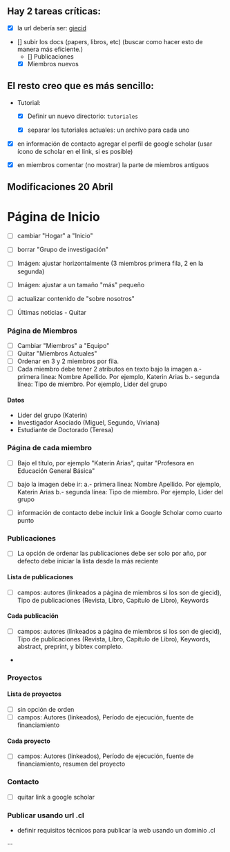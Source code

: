 ## Hay 2 tareas críticas:

- [x] la url debería ser: [giecid](giecid.github.io)
- [] subir los docs (papers, libros, etc) (buscar como hacer esto de manera más eficiente.)
  - [] Publicaciones
  - [x] Miembros nuevos

## El resto creo que es más sencillo:

- Tutorial:
  - [x] Definir un nuevo directorio: ``tutoriales``
  - [x] separar los tutoriales actuales: un archivo para cada uno
 

- [x] en información de contacto agregar el perfil de google scholar (usar ícono de scholar en el link, si es posible)

- [x] en miembros comentar (no mostrar) la parte de miembros antiguos


## Modificaciones 20 Abril

# Página de Inicio

- [ ] cambiar "Hogar" a "Inicio"
- [ ] borrar "Grupo de investigación"
- [ ] Imágen: ajustar horizontalmente (3 miembros primera fila, 2 en la segunda)
- [ ] Imágen: ajustar a un tamaño "más" pequeño
- [ ] actualizar contenido de "sobre nosotros"
- [ ] Últimas noticias - Quitar


### Página de Miembros

- [ ] Cambiar "Miembros" a "Equipo"
- [ ] Quitar "Miembros Actuales"
- [ ] Ordenar en 3 y 2 miembros por fila. 
- [ ] Cada miembro debe tener 2 atributos en texto bajo la imagen
  a.- primera línea: Nombre Apellido. Por ejemplo, Katerin Arias
  b.- segunda línea: Tipo de miembro. Por ejemplo, Lider del grupo

#### Datos
- Lider del grupo (Katerin)
- Investigador Asociado (Miguel, Segundo, Viviana)
- Estudiante de Doctorado (Teresa)

### Página de cada miembro
- [ ] Bajo el título, por ejemplo "Katerin Arias", quitar "Profesora en Educación General Básica"
- [ ] bajo la imagen debe ir:
  a.- primera línea: Nombre Apellido. Por ejemplo, Katerin Arias
  b.- segunda línea: Tipo de miembro. Por ejemplo, Lider del grupo
- [ ] información de contacto debe incluir link a Google Scholar como cuarto punto


### Publicaciones
- [ ] La opción de ordenar las publicaciones debe ser solo por año, por defecto debe iniciar la lista desde la más reciente

#### Lista de publicaciones
- [ ] campos: autores (linkeados a página de miembros si los son de giecid), Tipo de publicaciones (Revista, Libro, Capítulo de Libro), Keywords

#### Cada publicación

- [ ] campos: autores (linkeados a página de miembros si los son de giecid), Tipo de publicaciones (Revista, Libro, Capítulo de Libro), Keywords, abstract, preprint, y bibtex completo.
- 

### Proyectos

#### Lista de proyectos
- [ ] sin opción de orden
- [ ] campos: Autores (linkeados), Período de ejecución, fuente de financiamiento

#### Cada proyecto
- [ ] campos: Autores (linkeados), Período de ejecución, fuente de financiamiento, resumen del proyecto

### Contacto
- [ ] quitar link a google scholar

### Publicar usando url .cl
- definir requisitos técnicos para publicar la web usando un dominio .cl

-- 